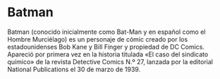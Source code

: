 # Batman
Batman (conocido inicialmente como Bat-Man y en español como el Hombre Murciélago) es un personaje de cómic creado por los estadounidenses Bob Kane y Bill Finger y propiedad de DC Comics. Apareció por primera vez en la historia titulada «El caso del sindicato químico» de la revista Detective Comics N.º 27, lanzada por la editorial National Publications el 30 de marzo de 1939.
